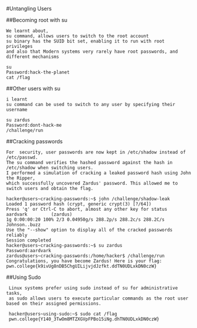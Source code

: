 #Untangling Users 
    
  ##Becoming root with su
    
    We learnt about,
    su command, allows users to switch to the root account
    su binary has the SUID bit set, enabling it to run with root privileges
    and also that Modern systems very rarely have root passwords, and different mechanisms
    
    su
    Password:hack-the-planet
    cat /flag
    
   ##Other users with su
    
    i learnt
    su command can be used to switch to any user by specifying their username
    
    su zardus
    Password:dont-hack-me
    /challenge/run
    
  ##Cracking passwords
    
    For  security, user passwords are now kept in /etc/shadow instead of /etc/passwd.
    The su command verifies the hashed password against the hash in /etc/shadow when switching users.
    I performed a simulation of cracking a leaked password hash using John the Ripper,
    which successfully uncovered Zardus' password. This allowed me to switch users and obtain the flag.
    
    hacker@users~cracking-passwords:~$ john /challenge/shadow-leak
    Loaded 1 password hash (crypt, generic crypt(3) [?/64])
    Press 'q' or Ctrl-C to abort, almost any other key for status
    aardvark         (zardus)
    1g 0:00:00:20 100% 2/3 0.04950g/s 288.2p/s 288.2c/s 288.2C/s Johnson..buzz
    Use the "--show" option to display all of the cracked passwords reliably
    Session completed
    hacker@users~cracking-passwords:~$ su zardus
    Password:aardvark
    zardus@users~cracking-passwords:/home/hacker$ /challenge/run
    Congratulations, you have become Zardus! Here is your flag:
    pwn.college{k9ivUg8nDB5ChgUILijvjdJzfkt.ddTN0UDLxkDN0czW}

  ##Using Sudo

     Linux systems prefer using sudo instead of su for administrative tasks, 
     as sudo allows users to execute particular commands as the root user based on their assigned permissions.

     hacker@users~using-sudo:~$ sudo cat /flag
     pwn.college{Y140_3TwOm8MTZXGVpFPBo15iNg.dhTN0UDLxkDN0czW}
    
